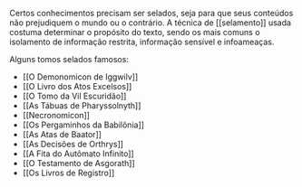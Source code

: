 Certos conhecimentos precisam ser selados, seja para que seus conteúdos não prejudiquem o mundo ou o contrário. A técnica de [[selamento]] usada costuma determinar o propósito do texto, sendo os mais comuns o isolamento de informação restrita, informação sensível e infoameaças.

Alguns tomos selados famosos:
- [[O Demonomicon de Iggwilv]]
- [[O Livro dos Atos Excelsos]]
- [[O Tomo da Vil Escuridão]]
- [[As Tábuas de Pharyssolnyth]]
- [[Necronomicon]]
- [[Os Pergaminhos da Babilônia]]
- [[As Atas de Baator]]
- [[As Decisões de Orthrys]]
- [[A Fita do Autômato Infinito]]
- [[O Testamento de Asgorath]]
- [[Os Livros de Registro]]